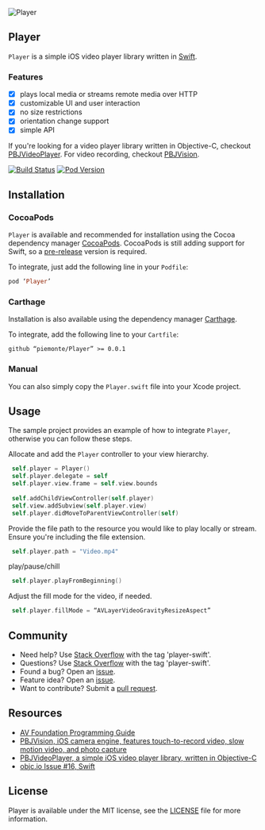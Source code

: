 ![Player](https://github.com/piemonte/Player/raw/master/Player.gif)

## Player

`Player` is a simple iOS video player library written in [Swift](https://developer.apple.com/swift/).

### Features
- [x] plays local media or streams remote media over HTTP
- [x] customizable UI and user interaction
- [x] no size restrictions
- [x] orientation change support
- [x] simple API

If you're looking for a video player library written in Objective-C, checkout [PBJVideoPlayer](https://github.com/piemonte/PBJVideoPlayer). For video recording, checkout [PBJVision](https://github.com/piemonte/PBJVision).

[![Build Status](https://travis-ci.org/piemonte/Player.svg?branch=master)](https://travis-ci.org/piemonte/Player)
[![Pod Version](https://img.shields.io/cocoapods/v/Player.svg?style=flat)](http://cocoadocs.org/docsets/Player/)

## Installation

### CocoaPods

`Player` is available and recommended for installation using the Cocoa dependency manager [CocoaPods](http://cocoapods.org/). CocoaPods is still adding support for Swift, so a [pre-release](http://blog.cocoapods.org/Pod-Authors-Guide-to-CocoaPods-Frameworks/) version is required.

To integrate, just add the following line in your `Podfile`:

```ruby
pod ‘Player’
```	

### Carthage

Installation is also available using the dependency manager [Carthage](https://github.com/Carthage/Carthage).

To integrate, add the following line to your `Cartfile`:

```ogdl
github “piemonte/Player” >= 0.0.1
```

### Manual

You can also simply copy the `Player.swift` file into your Xcode project.

## Usage

The sample project provides an example of how to integrate `Player`, otherwise you can follow these steps.

Allocate and add the `Player` controller to your view hierarchy.

``` Swift
 self.player = Player()
 self.player.delegate = self
 self.player.view.frame = self.view.bounds
    
 self.addChildViewController(self.player)
 self.view.addSubview(self.player.view)
 self.player.didMoveToParentViewController(self)
```

Provide the file path to the resource you would like to play locally or stream. Ensure you're including the file extension.

``` Swift
 self.player.path = "Video.mp4"
```

play/pause/chill

``` Swift
 self.player.playFromBeginning()
```

Adjust the fill mode for the video, if needed.

``` Swift
 self.player.fillMode = “AVLayerVideoGravityResizeAspect”
```

## Community

- Need help? Use [Stack Overflow](http://stackoverflow.com/questions/tagged/player-swift) with the tag 'player-swift'.
- Questions? Use [Stack Overflow](http://stackoverflow.com/questions/tagged/player-swift) with the tag 'player-swift'.
- Found a bug? Open an [issue](https://github.com/piemonte/player/issues).
- Feature idea? Open an [issue](https://github.com/piemonte/player/issues).
- Want to contribute? Submit a [pull request](https://github.com/piemonte/player/pulls).

## Resources

* [AV Foundation Programming Guide](https://developer.apple.com/library/ios/documentation/AudioVideo/Conceptual/AVFoundationPG/Articles/00_Introduction.html)
* [PBJVision, iOS camera engine, features touch-to-record video, slow motion video, and photo capture](https://github.com/piemonte/PBJVision)
* [PBJVideoPlayer, a simple iOS video player library, written in Objective-C](https://github.com/piemonte/PBJVideoPlayer)
* [objc.io Issue #16, Swift](http://www.objc.io/issue-16/)

## License

Player is available under the MIT license, see the [LICENSE](https://github.com/piemonte/player/blob/master/LICENSE) file for more information.

